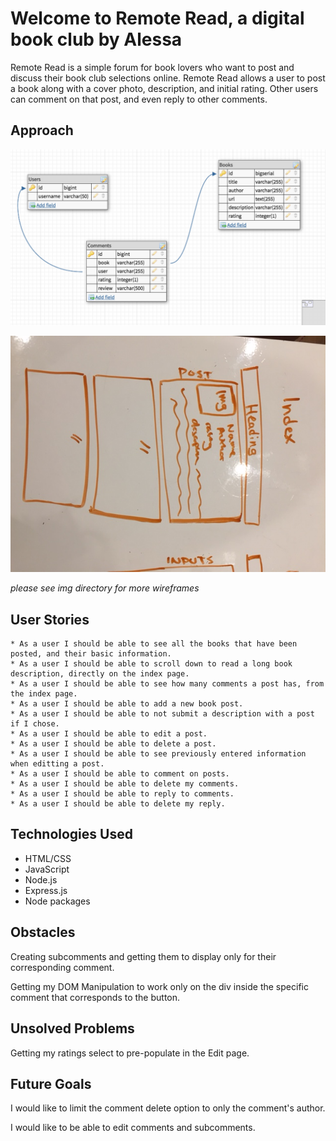 # Welcome to Remote Read, a digital book club by Alessa

Remote Read is a simple forum for book lovers who want to post and discuss their book club selections online. Remote Read allows a user to post a book along with a cover photo, description, and initial rating. Other users can comment on that post, and even reply to other comments. 


## Approach 

![alt-text](public/img/remoteread-schema.png)

![alt-text](public/img/remoteread-wireframes/image1.JPG)

*please see img directory for more wireframes*


## User Stories
    * As a user I should be able to see all the books that have been posted, and their basic information.
    * As a user I should be able to scroll down to read a long book description, directly on the index page. 
    * As a user I should be able to see how many comments a post has, from the index page.
    * As a user I should be able to add a new book post. 
    * As a user I should be able to not submit a description with a post if I chose. 
    * As a user I should be able to edit a post. 
    * As a user I should be able to delete a post. 
    * As a user I should be able to see previously entered information when editting a post. 
    * As a user I should be able to comment on posts. 
    * As a user I should be able to delete my comments. 
    * As a user I should be able to reply to comments. 
    * As a user I should be able to delete my reply. 

## Technologies Used

* HTML/CSS
* JavaScript
* Node.js
* Express.js
* Node packages

## Obstacles 

Creating subcomments and getting them to display only for their corresponding comment. 

Getting my DOM Manipulation to work only on the div inside the specific comment that corresponds to the button. 

## Unsolved Problems 

Getting my ratings select to pre-populate in the Edit page. 

## Future Goals

I would like to limit the comment delete option to only the comment's author. 

I would like to be able to edit comments and subcomments. 






